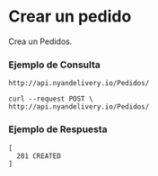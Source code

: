 # Crear un pedido
Crea un Pedidos.

### Ejemplo de Consulta
```
http://api.nyandelivery.io/Pedidos/
```

```
curl --request POST \
http://api.nyandelivery.io/Pedidos/
```

### Ejemplo de Respuesta

```
[
  201 CREATED
]
```